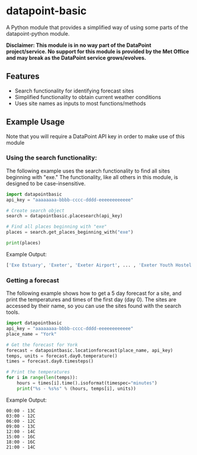 # datapoint-basic
A Python module that provides a simplified way of using some parts of the
datapoint-python module.

__Disclaimer: This module is in no way part of the DataPoint project/service.
No support for this module is provided by the Met Office and may break as the
DataPoint service grows/evolves.__

## Features
* Search functionality for identifying forecast sites
* Simplified functionality to obtain current weather conditions
* Uses site names as inputs to most functions/methods

## Example Usage
Note that you will require a DataPoint API key in order to make use of this
module
### Using the search functionality:
The following example uses the search functionality to find all sites beginning
with "exe." The functionality, like all others in this module, is designed to
be case-insensitive.

```Python
import datapointbasic
api_key = "aaaaaaaa-bbbb-cccc-dddd-eeeeeeeeeeee"

# Create search object
search = datapointbasic.placesearch(api_key)

# Find all places beginning with "exe"
places = search.get_places_beginning_with("exe")

print(places)

```

Example Output:
```Python
['Exe Estuary', 'Exeter', 'Exeter Airport', ... , 'Exeter Youth Hostel']
```

### Getting a forecast
The following example shows how to get a 5 day forecast for a site, and print
the temperatures and times of the first day (day 0). The sites are accessed by
their name, so you can use the sites found with the search tools.

```Python
import datapointbasic
api_key = "aaaaaaaa-bbbb-cccc-dddd-eeeeeeeeeeee"
place_name = "York"

# Get the forecast for York
forecast = datapointbasic.locationforecast(place_name, api_key)
temps, units = forecast.day0.temperature()
times = forecast.day0.timesteps()

# Print the temperatures
for i in range(len(temps)):
    hours = times[i].time().isoformat(timespec="minutes")
    print("%s - %s%s" % (hours, temps[i], units))

```

Example Output:
```
00:00 - 13C
03:00 - 12C
06:00 - 12C
09:00 - 13C
12:00 - 14C
15:00 - 16C
18:00 - 16C
21:00 - 14C
```
